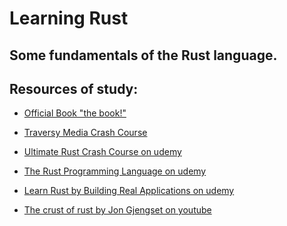 <h1>Learning Rust </h1>
<h2>Some fundamentals of the Rust language.</h2>
<h2>Resources of study: </h2>

 - [Official Book "the book!"](https://doc.rust-lang.org/book/)

 - [Traversy Media Crash Course](https://www.youtube.com/watch?v=zF34dRivLOw)

 - [Ultimate Rust Crash Course on udemy](https://www.udemy.com/course/ultimate-rust-crash-course/)

 - [The Rust Programming Language on udemy](https://www.udemy.com/course/rust-lang/)

 - [Learn Rust by Building Real Applications on udemy](https://www.udemy.com/course/rust-fundamentals/)

 - [The crust of rust by Jon Gjengset on youtube](https://www.youtube.com/playlist?list=PLqbS7AVVErFiWDOAVrPt7aYmnuuOLYvOa)
